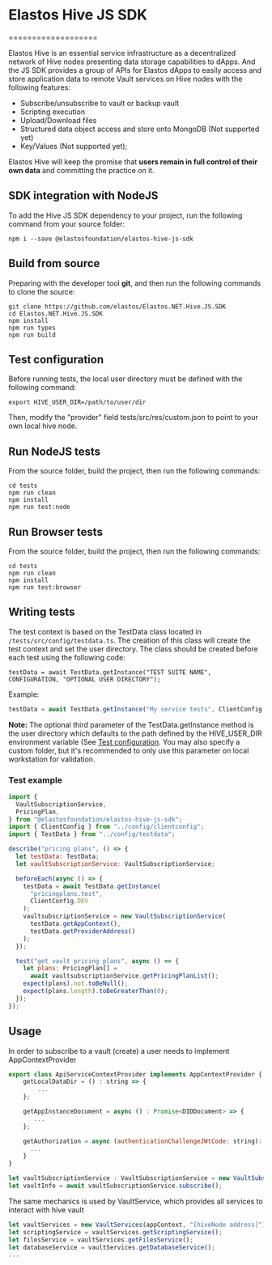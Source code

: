 # Elastos Hive JS SDK

===================

Elastos Hive is an essential service infrastructure as a decentralized network of Hive nodes presenting data storage capabilities to dApps. And the JS SDK provides a group of APIs for Elastos dApps to easily access and store application data to remote Vault services on Hive nodes with the following features:

- Subscribe/unsubscribe to vault or backup vault
- Scripting execution
- Upload/Download files
- Structured data object access and store onto MongoDB (Not supported yet)
- Key/Values (Not supported yet);

Elastos Hive will keep the promise that **users remain in full control of their own data** and committing the practice on it.

## SDK integration with NodeJS

To add the Hive JS SDK dependency to your project, run the following command from your source folder:

```shell
npm i --save @elastosfoundation/elastos-hive-js-sdk
```

## Build from source

Preparing with the developer tool **git**, and then run the following commands to clone the source:

```shell
git clone https://github.com/elastos/Elastos.NET.Hive.JS.SDK
cd Elastos.NET.Hive.JS.SDK
npm install
npm run types
npm run build
```

## Test configuration

Before running tests, the local user directory must be defined with the following command:

```shell
export HIVE_USER_DIR=/path/to/user/dir
```

Then, modify the "provider" field tests/src/res/custom.json to point to your own local hive node.

## Run NodeJS tests

From the source folder, build the project, then run the following commands:

```shell
cd tests
npm run clean
npm install
npm run test:node
```

## Run Browser tests

From the source folder, build the project, then run the following commands:

```shell
cd tests
npm run clean
npm install
npm run test:browser
```

## Writing tests

The test context is based on the TestData class located in `/tests/src/config/testdata.ts`. The creation of this class will create the test context and set the user directory. The class should be created before each test using the following code:

`testData = await TestData.getInstance("TEST SUITE NAME", CONFIGURATION, "OPTIONAL USER DIRECTORY");`

Example:

```javascript
testData = await TestData.getInstance("My service tests", ClientConfig.LOCAL);
```

**Note:** The optional third parameter of the TestData.getInstance method is the user directory which defaults to the path defined by the HIVE_USER_DIR environment variable (See [Test configuration](#test-configuration). You may also specify a custom folder, but it's recommended to only use this parameter on local workstation for validation.

### Test example

```javascript
import {
  VaultSubscriptionService,
  PricingPlan,
} from "@elastosfoundation/elastos-hive-js-sdk";
import { ClientConfig } from "../config/clientconfig";
import { TestData } from "../config/testdata";

describe("pricing plans", () => {
  let testData: TestData;
  let vaultSubscriptionService: VaultSubscriptionService;

  beforeEach(async () => {
    testData = await TestData.getInstance(
      "pricingplans.test",
      ClientConfig.DEV
    );
    vaultsubscriptionService = new VaultSubscriptionService(
      testData.getAppContext(),
      testData.getProviderAddress()
    );
  });

  test("get vault pricing plans", async () => {
    let plans: PricingPlan[] =
      await vaultsubscriptionService.getPricingPlanList();
    expect(plans).not.toBeNull();
    expect(plans.length).toBeGreaterThan(0);
  });
});
```

## Usage

In order to subscribe to a vault (create) a user needs to implement AppContextProvider

```javascript
export class ApiServiceContextProvider implements AppContextProvider {
    getLocalDataDir = () : string => {
        ...
    };

    getAppInstanceDocument = async () : Promise<DIDDocument> => {
       ...
    };

    getAuthorization = async (authenticationChallengeJWtCode: string): Promise<string> => {
      ...
    }
}

let vaultSubscriptionService : VaultSubscriptionService = new VaultSubscriptionService(appContext, "[hiveNode address]");
let vaultInfo = await vaultSubscriptionService.subscribe();
```

The same mechanics is used by VaultService, which provides all services to interact with hive vault

```javascript
let vaultServices = new VaultServices(appContext, "[hiveNode address]");
let scriptingService = vaultServices.getScriptingService();
let filesService = vaultServices.getFilesService();
let databaseService = vaultServices.getDatabaseService();
...
```
